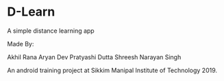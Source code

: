 # D-Learn
A simple distance learning app





Made By:

Akhil Rana 
Aryan Dev
Pratyashi Dutta
Shreesh Narayan Singh



An android training project at Sikkim Manipal Institute of Technology 2019.
